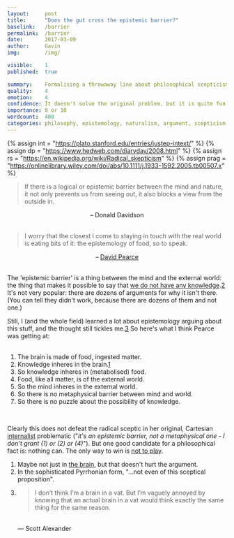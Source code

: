 ```yaml
---
layout:     post
title:      "Does the gut cross the epistemic barrier?"
baselink:   /barrier
permalink:  /barrier
date:       2017-03-09
author:     Gavin   
img:        /img/

visible:    1
published:  true

summary:    Formalising a throwaway line about philosophical scepticism.
quality:    4
emotion:	4
confidence: It doesn't solve the original problem, but it is quite fun.
importance: 0 or 10
wordcount:  400
categories:	philosophy, epistemology, naturalism, argument, scepticism
---
```


{%	assign int = "https://plato.stanford.edu/entries/justep-intext/"	%}
{%	assign dp = "https://www.hedweb.com/diarydav/2008.html"	%}
{%	assign rs = "https://en.wikipedia.org/wiki/Radical_skepticism"		%}
{%	assign prag = "https://onlinelibrary.wiley.com/doi/abs/10.1111/j.1933-1592.2005.tb00507.x"	%}


<blockquote>
	If there is a logical or epistemic barrier between the mind and nature, it not only prevents us from seeing out, it also blocks a view from the outside in.
</blockquote>
<center>– Donald Davidson</center>
<br>

<blockquote>
	I worry that the closest I come to staying in touch with the real world is eating bits of it: the epistemology of food, so to speak. 
</blockquote>
<center>– <a href="{{dp}}">David Pearce</a></center>
<br>

The 'epistemic barrier' is a thing between the mind and the external world: the thing that makes it possible to say that <a href="{{rs}}">we do not have any knowledge</a>.<a href="#fn:2" id="fnref:2">2</a> It's not very popular: there are dozens of arguments for why it isn't there. (You can tell they didn't work, because there are dozens of them and not one.)
<br>

Still, I (and the whole field) learned a lot about epistemology arguing about this stuff, and the thought still tickles me.<a href="#fn:3" id="fnref:3">3</a> So here's what I think Pearce was getting at:
<br><br>

<ol>
	<li>The brain is made of food, ingested matter.</li>
	<li>Knowledge inheres in the brain.<a href="#fn:1" id="fnref:1">1</a></li>
	<li>So knowledge inheres in (metabolised) food.</li>
	<li>Food, like all matter, is of the external world.</li>
	<li>So the mind inheres in the external world.</li>
	<li>So there is no metaphysical barrier between mind and world.</li>
	<li>So there is no puzzle about the possibility of knowledge.</li>
</ol><br>


Clearly this does not defeat the radical sceptic in her original, Cartesian <a href="{{int}}">internalist</a> problematic ("<i>it's an epistemic barrier, not a metaphysical one - I don't grant (1) or (2) or (4)</i>"). But one good candidate for a philosophical fact is: nothing can. The only way to win is <a href="{{prag}}">not to play</a>.

<!-- 
<blockquote>
	it is true that ‘I seem to see a table’ does not entail ‘I see a table’; but ‘I seem to feel a pain’ does entail ‘I feel a pain’. So scepticism loses its force — cannot open up its characteristic gap — with regard to that which ultimately most concerns us, pleasure and pain.
</blockquote>
<center>– Galen Strawson</center>
 -->

<div class="footnotes">

<ol>
    <!-- 1 -->
    <li class="footnote" id="fn:1">
		Maybe not just in <a href="https://en.wikipedia.org/wiki/Enteric_nervous_system">the brain</a>, but that doesn't hurt the argument.
	</li>
	<!--  -->
	<li class="footnote" id="fn:2">
		In the sophisticated Pyrrhonian form, "...not even of this sceptical proposition".
	</li>
	<!--  -->
	<li class="footnote" id="fn:3">
		<blockquote>
			I don’t think I’m a brain in a vat. But I’m vaguely annoyed by knowing that an actual brain in a vat would think exactly the same thing for the same reason. 
		</blockquote>
		<br>
		&#8213; Scott Alexander
	</li>
		
	

</ol>
</div>

<br>

